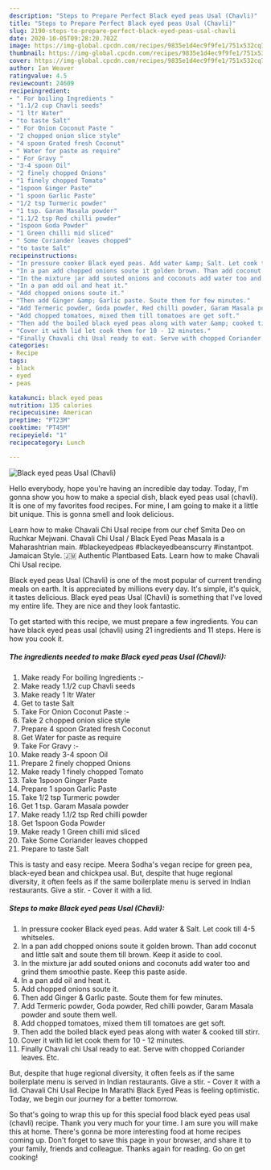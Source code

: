```yaml
---
description: "Steps to Prepare Perfect Black eyed peas Usal (Chavli)"
title: "Steps to Prepare Perfect Black eyed peas Usal (Chavli)"
slug: 2190-steps-to-prepare-perfect-black-eyed-peas-usal-chavli
date: 2020-10-05T09:28:20.702Z
image: https://img-global.cpcdn.com/recipes/9835e1d4ec9f9fe1/751x532cq70/black-eyed-peas-usal-chavli-recipe-main-photo.jpg
thumbnail: https://img-global.cpcdn.com/recipes/9835e1d4ec9f9fe1/751x532cq70/black-eyed-peas-usal-chavli-recipe-main-photo.jpg
cover: https://img-global.cpcdn.com/recipes/9835e1d4ec9f9fe1/751x532cq70/black-eyed-peas-usal-chavli-recipe-main-photo.jpg
author: Ian Weaver
ratingvalue: 4.5
reviewcount: 24609
recipeingredient:
- " For boiling Ingredients "
- "1.1/2 cup Chavli seeds"
- "1 ltr Water"
- "to taste Salt"
- " For Onion Coconut Paste "
- "2 chopped onion slice style"
- "4 spoon Grated fresh Coconut"
- " Water for paste as require"
- " For Gravy "
- "3-4 spoon Oil"
- "2 finely chopped Onions"
- "1 finely chopped Tomato"
- "1spoon Ginger Paste"
- "1 spoon Garlic Paste"
- "1/2 tsp Turmeric powder"
- "1 tsp. Garam Masala powder"
- "1.1/2 tsp Red chilli powder"
- "1spoon Goda Powder"
- "1 Green chilli mid sliced"
- " Some Coriander leaves chopped"
- "to taste Salt"
recipeinstructions:
- "In pressure cooker Black eyed peas. Add water &amp; Salt. Let cook till 4-5 whitseles."
- "In a pan add chopped onions soute it golden brown. Than add coconut and little salt and soute them till brown. Keep it aside to cool."
- "In the mixture jar add souted onions and coconuts add water too and grind them smoothie paste. Keep this paste aside."
- "In a pan add oil and heat it."
- "Add chopped onions soute it."
- "Then add Ginger &amp; Garlic paste. Soute them for few minutes."
- "Add Termeric powder, Goda powder, Red chilli powder, Garam Masala powder and soute them well."
- "Add chopped tomatoes, mixed them till tomatoes are get soft."
- "Then add the boiled black eyed peas along with water &amp; cooked till stirr."
- "Cover it with lid let cook them for 10 - 12 minutes."
- "Finally Chavali chi Usal ready to eat. Serve with chopped Coriander leaves. Etc."
categories:
- Recipe
tags:
- black
- eyed
- peas

katakunci: black eyed peas 
nutrition: 135 calories
recipecuisine: American
preptime: "PT23M"
cooktime: "PT45M"
recipeyield: "1"
recipecategory: Lunch

---
```



![Black eyed peas Usal (Chavli)](https://img-global.cpcdn.com/recipes/9835e1d4ec9f9fe1/751x532cq70/black-eyed-peas-usal-chavli-recipe-main-photo.jpg)

Hello everybody, hope you're having an incredible day today. Today, I'm gonna show you how to make a special dish, black eyed peas usal (chavli). It is one of my favorites food recipes. For mine, I am going to make it a little bit unique. This is gonna smell and look delicious.

Learn how to make Chavali Chi Usal recipe from our chef Smita Deo on Ruchkar Mejwani. Chavali Chi Usal / Black Eyed Peas Masala is a Maharashtrian main. #blackeyedpeas #blackeyedbeanscurry #instantpot. Jamaican Style. 🇯🇲 Authentic Plantbased Eats. Learn how to make Chavali Chi Usal recipe.

Black eyed peas Usal (Chavli) is one of the most popular of current trending meals on earth. It is appreciated by millions every day. It's simple, it's quick, it tastes delicious. Black eyed peas Usal (Chavli) is something that I've loved my entire life. They are nice and they look fantastic.


To get started with this recipe, we must prepare a few ingredients. You can have black eyed peas usal (chavli) using 21 ingredients and 11 steps. Here is how you cook it.

<!--inarticleads1-->

##### The ingredients needed to make Black eyed peas Usal (Chavli):

1. Make ready  For boiling Ingredients :-
1. Make ready 1.1/2 cup Chavli seeds
1. Make ready 1 ltr Water
1. Get to taste Salt
1. Take  For Onion Coconut Paste :-
1. Take 2 chopped onion slice style
1. Prepare 4 spoon Grated fresh Coconut
1. Get  Water for paste as require
1. Take  For Gravy :-
1. Make ready 3-4 spoon Oil
1. Prepare 2 finely chopped Onions
1. Make ready 1 finely chopped Tomato
1. Take 1spoon Ginger Paste
1. Prepare 1 spoon Garlic Paste
1. Take 1/2 tsp Turmeric powder
1. Get 1 tsp. Garam Masala powder
1. Make ready 1.1/2 tsp Red chilli powder
1. Get 1spoon Goda Powder
1. Make ready 1 Green chilli mid sliced
1. Take  Some Coriander leaves chopped
1. Prepare to taste Salt


This is tasty and easy recipe. Meera Sodha&#39;s vegan recipe for green pea, black-eyed bean and chickpea usal. But, despite that huge regional diversity, it often feels as if the same boilerplate menu is served in Indian restaurants. Give a stir. - Cover it with a lid. 

<!--inarticleads2-->

##### Steps to make Black eyed peas Usal (Chavli):

1. In pressure cooker Black eyed peas. Add water &amp; Salt. Let cook till 4-5 whitseles.
1. In a pan add chopped onions soute it golden brown. Than add coconut and little salt and soute them till brown. Keep it aside to cool.
1. In the mixture jar add souted onions and coconuts add water too and grind them smoothie paste. Keep this paste aside.
1. In a pan add oil and heat it.
1. Add chopped onions soute it.
1. Then add Ginger &amp; Garlic paste. Soute them for few minutes.
1. Add Termeric powder, Goda powder, Red chilli powder, Garam Masala powder and soute them well.
1. Add chopped tomatoes, mixed them till tomatoes are get soft.
1. Then add the boiled black eyed peas along with water &amp; cooked till stirr.
1. Cover it with lid let cook them for 10 - 12 minutes.
1. Finally Chavali chi Usal ready to eat. Serve with chopped Coriander leaves. Etc.


But, despite that huge regional diversity, it often feels as if the same boilerplate menu is served in Indian restaurants. Give a stir. - Cover it with a lid. Chavali Chi Usal Recipe In Marathi Black Eyed Peas is feeling optimistic. Today, we begin our journey for a better tomorrow. 

So that's going to wrap this up for this special food black eyed peas usal (chavli) recipe. Thank you very much for your time. I am sure you will make this at home. There's gonna be more interesting food at home recipes coming up. Don't forget to save this page in your browser, and share it to your family, friends and colleague. Thanks again for reading. Go on get cooking!
